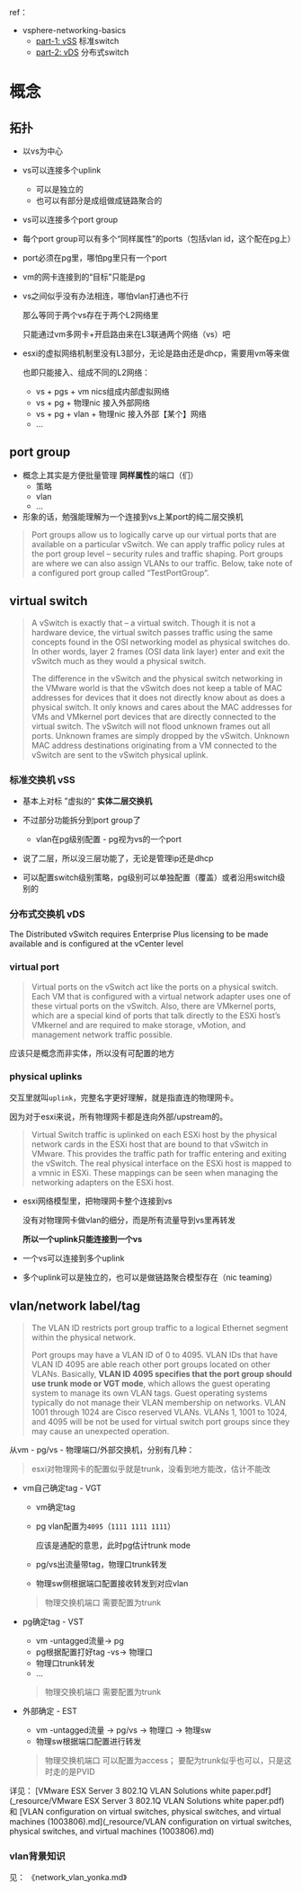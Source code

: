 ref：

* vsphere-networking-basics
  * [part-1: vSS](https://www.altaro.com/vmware/vsphere-networking-basics-part-1/) 标准switch
  * [part-2: vDS](https://www.altaro.com/vmware/vsphere-networking-basics-part-2/) 分布式switch



# 概念



## 拓扑



* 以vs为中心

* vs可以连接多个uplink

  * 可以是独立的
  * 也可以有部分是成组做成链路聚合的

* vs可以连接多个port group

* 每个port group可以有多个“同样属性”的ports（包括vlan id，这个配在pg上）

* port必须在pg里，哪怕pg里只有一个port

* vm的网卡连接到的“目标”只能是pg

* vs之间似乎没有办法相连，哪怕vlan打通也不行

  那么等同于两个vs存在于两个L2网络里

  只能通过vm多网卡+开启路由来在L3联通两个网络（vs）吧

* esxi的虚拟网络机制里没有L3部分，无论是路由还是dhcp，需要用vm等来做

  也即只能接入、组成不同的L2网络：

  * vs + pgs + vm nics组成内部虚拟网络
  * vs + pg + 物理nic 接入外部网络
  * vs + pg + vlan + 物理nic 接入外部【某个】网络
  * ...



## port group

* 概念上其实是方便批量管理 **同样属性**的端口（们）
  * 策略
  * vlan
  * ...
* 形象的话，勉强能理解为一个连接到vs上某port的纯二层交换机

> Port groups allow us to logically carve up our virtual ports that are available on a particular vSwitch. We can apply traffic policy rules at the port group level – security rules and traffic shaping. Port groups are where we can also assign VLANs to our traffic. Below, take note of a configured port group called “TestPortGroup”.



## virtual switch



> A vSwitch is exactly that – a virtual switch. Though it is not a hardware device, the virtual switch passes traffic using the same concepts found in the OSI networking model as physical switches do. In other words, layer 2 frames (OSI data link layer) enter and exit the vSwitch much as they would a physical switch.
>
> The difference in the vSwitch and the physical switch networking in the VMware world is that the vSwitch does not keep a table of MAC addresses for devices that it does not directly know about as does a physical switch. It only knows and cares about the MAC addresses for VMs and VMkernel port devices that are directly connected to the virtual switch. The vSwitch will not flood unknown frames out all ports. Unknown frames are simply dropped by the vSwitch. Unknown MAC address destinations originating from a VM connected to the vSwitch are sent to the vSwitch physical uplink.







### 标准交换机 vSS

* 基本上对标 ”虚拟的“ **实体二层交换机**
* 不过部分功能拆分到port group了
  * vlan在pg级别配置 - pg视为vs的一个port

* 说了二层，所以没三层功能了，无论是管理ip还是dhcp

* 可以配置switch级别策略，pg级别可以单独配置（覆盖）或者沿用switch级别的

### 分布式交换机 vDS

The Distributed vSwitch requires Enterprise Plus licensing to be made available and is configured at the vCenter level



### virtual port

> Virtual ports on the vSwitch act like the ports on a physical switch. Each VM that is configured with a virtual network adapter uses one of these virtual ports on the vSwitch. Also, there are VMkernel ports, which are a special kind of ports that talk directly to the ESXi host’s VMkernel and are required to make storage, vMotion, and management network traffic possible.

应该只是概念而非实体，所以没有可配置的地方



### physical uplinks

交互里就叫`uplink`，完整名字更好理解，就是指直连的物理网卡。

因为对于esxi来说，所有物理网卡都是连向外部/upstream的。

>Virtual Switch traffic is uplinked on each ESXi host by the physical network cards in the ESXi host that are bound to that vSwitch in VMware. This provides the traffic path for traffic entering and exiting the vSwitch. The real physical interface on the ESXi host is mapped to a vmnic in ESXi. These mappings can be seen when managing the networking adapters on the ESXi host.



* esxi网络模型里，把物理网卡整个连接到vs

  没有对物理网卡做vlan的细分，而是所有流量导到vs里再转发

  **所以一个uplink只能连接到一个vs**

* 一个vs可以连接到多个uplink
* 多个uplink可以是独立的，也可以是做链路聚合模型存在（nic teaming）



## vlan/network label/tag 

> The VLAN ID restricts port group traffic to a logical Ethernet segment within the physical network. 
>
> Port groups may have a VLAN ID of 0 to 4095. VLAN IDs that have VLAN ID 4095 are able reach other port groups located on other VLANs. Basically, **VLAN ID 4095 specifies that the port group should use trunk mode or VGT mode**, which allows the guest operating system to manage its own VLAN tags. Guest operating systems typically do not manage their VLAN membership on networks. VLAN 1001 through 1024 are Cisco reserved VLANs. VLANs 1, 1001 to 1024, and 4095 will be not be used for virtual switch port groups since they may cause an unexpected operation.



从vm - pg/vs - 物理端口/外部交换机，分别有几种：

> esxi对物理网卡的配置似乎就是trunk，没看到地方能改，估计不能改

* vm自己确定tag - VGT

  * vm确定tag

  * pg vlan配置为`4095`（`1111 1111 1111`）

    应该是通配的意思，此时pg估计trunk mode

  * pg/vs出流量带tag，物理口trunk转发
  * 物理sw侧根据端口配置接收转发到对应vlan

  > 物理交换机端口 需要配置为trunk

* pg确定tag - VST

  * vm -untagged流量-> pg
  * pg根据配置打好tag -vs-> 物理口
  * 物理口trunk转发
  * ...

  > 物理交换机端口 需要配置为trunk

* 外部确定 - EST

  * vm -untagged流量 -> pg/vs -> 物理口 -> 物理sw
  * 物理sw根据端口配置进行转发

  > 物理交换机端口 可以配置为access； 要配为trunk似乎也可以，只是这时走的是PVID

详见： [VMware ESX Server 3 802.1Q VLAN Solutions white paper.pdf](_resource/VMware ESX Server 3 802.1Q VLAN Solutions white paper.pdf) 和 [VLAN configuration on virtual switches, physical switches, and virtual machines (1003806).md](_resource/VLAN configuration on virtual switches, physical switches, and virtual machines (1003806).md)



### vlan背景知识

见： 《network_vlan_yonka.md》